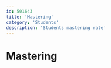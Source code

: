 ```yaml
---
id: 501643
title: 'Mastering'
category: 'Students'
description: 'Students mastering rate'
---
```


# Mastering
